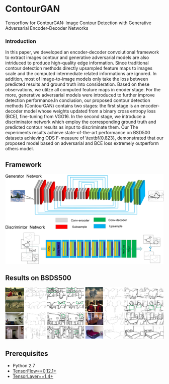 # ContourGAN
Tensorflow for ContourGAN: Image Contour Detection with Generative Adversarial Encoder-Decoder Networks

### Introduction
In this paper, we developed an encoder-decoder convolutional framework to extract images contour and generative adversarial models are also intriduced to produce high-quality edge information. Since traditional contour detection methods directly upsampled feature maps to images scale and the computed intermediate related informations are ignored. In addition, most of image-to-image models only take the loss between predicted results and ground truth into consideration. Based on these observations, we utilze all computed feature maps in enoder stage. For the more, generative adversarial models were introduced to further improve detection performance.In conclusion, our proposed contour detection methods (ContourGAN) contains two stages: the first stage is an encoder-decoder model whose weights updated from a binary cross entropy loss (BCE), fine-tuning from VGG16. In the second stage, we introduce a discriminator network which employ the corresponding ground truth and predicted contour results as input to discriminate them. Our The experiments results  achieve state-of-the-art performance on BSD500 datasets achieving ODS F-measure of \textbf{0.823}, demonstrated that our proposed model based on adversarial and BCE loss extremely outperform others model.

## Framework

![alt tag](images/frame.jpg)

## Results on BSDS500

![alt tag](images/results.jpg)


## Prerequisites

- Python 2.7
- [TensorFlow==0.12.1+](https://www.tensorflow.org/)
- [TensorLayer==1.4+](https://github.com/zsdonghao/tensorlayer)
